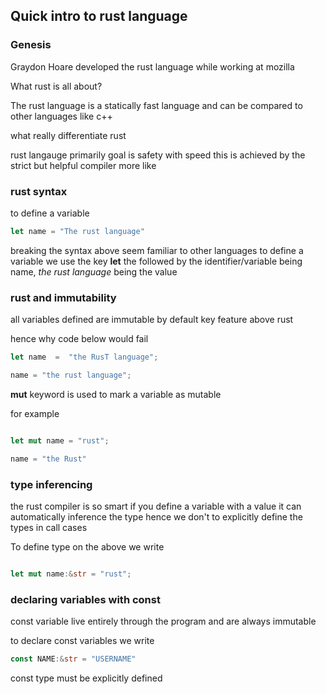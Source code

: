 ##  Quick intro to rust language

### Genesis

Graydon Hoare developed the rust language while working
at mozilla

What rust is all about?

The rust language is a statically fast language
and can be compared to other  languages like c++

what really differentiate  rust

rust langauge primarily goal is safety with speed
this is achieved by the  strict but helpful compiler  more like



### rust syntax

to define a variable

``` rust
let name = "The rust language"

```

breaking the syntax above seem familiar to other languages
to define a variable we use the key **let** 
the followed by the identifier/variable being name,
*the rust language* being the value

### rust and immutability

all variables defined are immutable by default key feature above rust

hence why code below would fail


```rust
let name  =  "the RusT language";

name = "the rust language";

```

**mut** keyword is used to mark a  variable as mutable

for example 

``` rust

let mut name = "rust";

name = "the Rust"

```

### type inferencing

the rust compiler is so smart if you define a variable
with a value it can automatically inference the type
hence we don't to explicitly define the types in call
cases

To define type on the above
we write

``` rust

let mut name:&str = "rust";

```


### declaring variables with const

const variable live entirely through the program  and are 
always immutable 

to declare const variables we write

``` rust
const NAME:&str = "USERNAME"
```

const type must be explicitly defined





